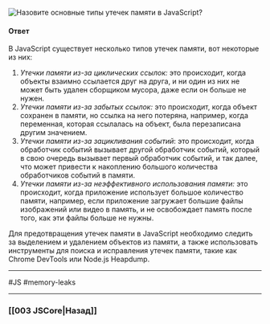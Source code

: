 ![Назовите основные типы утечек памяти в JavaScript?](https://youtu.be/3NGkctg4lsE?t=874)

#### Ответ

В JavaScript существует несколько типов утечек памяти, вот некоторые из них:

1. *Утечки памяти из-за циклических ссылок:* это происходит, когда объекты взаимно ссылается друг на друга, и ни один из них не может быть удален сборщиком мусора, даже если он больше не нужен.
2. *Утечки памяти из-за забытых ссылок:* это происходит, когда объект сохранен в памяти, но ссылка на него потеряна, например, когда переменная, которая ссылалась на объект, была перезаписана другим значением.
3. *Утечки памяти из-за зацикливания событий*: это происходит, когда обработчик событий вызывает другой обработчик событий, который в свою очередь вызывает первый обработчик событий, и так далее, что может привести к накоплению большого количества обработчиков событий в памяти.
4. *Утечки памяти из-за неэффективного использования памяти:* это происходит, когда приложение использует большое количество памяти, например, если приложение загружает большие файлы изображений или видео в память, и не освобождает память после того, как эти файлы больше не нужны.

Для предотвращения утечек памяти в JavaScript необходимо следить за выделением и удалением объектов из памяти, а также использовать инструменты для поиска и исправления утечек памяти, такие как Chrome DevTools или Node.js Heapdump.

___
 #JS #memory-leaks 

___

### [[003 JSCore|Назад]]